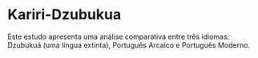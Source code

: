 # Kariri-Dzubukua
Este estudo apresenta uma análise comparativa entre três idiomas: Dzubukuá (uma língua extinta), Português Arcaico e Português Moderno.
